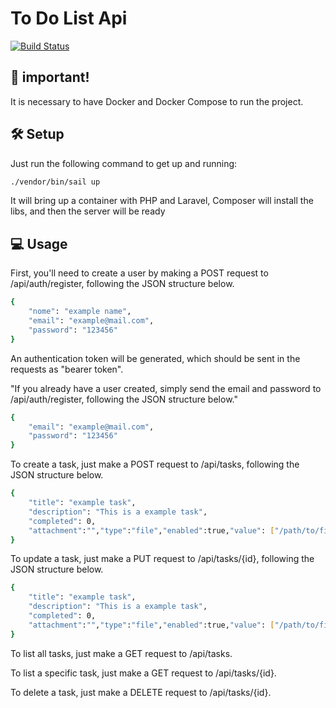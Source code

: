 # To Do List Api


[![Build Status](https://travis-ci.org/joemccann/dillinger.svg?branch=master)](https://travis-ci.org/joemccann/dillinger)

## 🚨 important!
It is necessary to have Docker and Docker Compose to run the project.

## 🛠 Setup
Just run the following command to get up and running:
```sh
./vendor/bin/sail up
```
It will bring up a container with PHP and Laravel, Composer will install the libs, and then the server will be ready

## 💻 Usage
First, you'll need to create a user by making a POST request to /api/auth/register, following the JSON structure below. 

```sh
{
	"nome": "example name",
	"email": "example@mail.com", 
	"password": "123456"
}
```
An authentication token will be generated, which should be sent in the requests as "bearer token".

"If you already have a user created, simply send the email and password to /api/auth/register, following the JSON structure below."

```sh
{
    "email": "example@mail.com", 
	"password": "123456"
}
```
To create a task, just make a POST request to /api/tasks, following the JSON structure below.
```sh
{
    "title": "example task",
    "description": "This is a example task",
    "completed": 0,
    "attachment":"","type":"file","enabled":true,"value": ["/path/to/file"]
}
```

To update a task, just make a PUT request to /api/tasks/{id}, following the JSON structure below.
```sh
{
    "title": "example task",
    "description": "This is a example task",
    "completed": 0,
    "attachment":"","type":"file","enabled":true,"value": ["/path/to/file"]
}
```

To list all tasks, just make a GET request to /api/tasks.

To list a specific task, just make a GET request to /api/tasks/{id}.

To delete a task, just make a DELETE request to /api/tasks/{id}.
